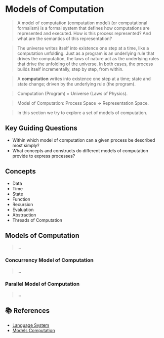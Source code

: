 # Models of Computation

> A model of computation (computation model) (or computational formalism) is a formal system that defines how computations are represented and executed. How is this process represented? And what are the semantics of this representation?

> The universe writes itself into existence one step at a time, like a computation unfolding.
Just as a program is an underlying rule that drives the computation, the laws of nature act as the underlying rules that drive the unfolding of the universe. In both cases, the process builds itself incrementally, step by step, from within.

> A **computation** writes into existence one step at a time; state and state change; driven by the underlying rule (the program).

> Computation (Program)  = Universe (Laws of Physics).

> Model of Computation:  Process Space → Representation Space.

> In this section we try to explore a set of models of computation.

## Key Guiding Questions

- Within which model of computation can a given process be described most simply?
- What concepts and constructs do different models of computation provide to express processes?

## Concepts

- Data
- Time
- State
- Function
- Recursion
- Evaluation
- Abstraction
- Threads of Computation

## Models of Computation

> ...

### Concurrency Model of Computation

> ...

### Parallel Model of Computation

> ...

## 📚 References

- [Language System](https://righteous-guardian-68f.notion.site/Language-System-4991bd72bdfc4624a3ca34c6bc0bbd7a?source=copy_link)
- [Models Computation](https://righteous-guardian-68f.notion.site/Models-Computation-7aaf5d44db0f4555801cd5a98ff168e4?source=copy_link)

